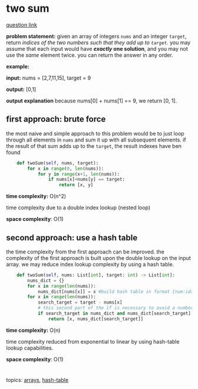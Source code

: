 
# two sum

[question link](https://leetcode.com/problems/two-sum/)

**problem statement:**
given an array of integers  `nums` and an integer  `target`, return  _indices of the two numbers such that they add up to  `target`_.
you may assume that each input would have  **_exactly_  one solution**, and you may not use the  _same_  element twice.
you can return the answer in any order.

**example:**

**input:** nums = [2,7,11,15], target = 9

**output:** [0,1]

**output explanation** because nums[0] + nums[1] == 9, we return [0, 1].


## first approach: brute force
the most naive and simple approach to this problem would be to just loop through all elements in `nums` and sum it up with all subsequent elements. if the result of that sum adds up to the `target`, the result indexes have ben found
```python
    def twoSum(self, nums, target):
        for x in range(0, len(nums)):
            for y in range(x+1, len(nums)):
                if nums[x]+nums[y] == target:
                    return [x, y]
```
**time complexity:** O(n^2)

time complexity due to a double index lookup (nested loop)

**space complexity**: O(1)

## second approach: use a hash table

the time complexity from the first approach can be improved.
the complexity of the first approach is built upon the double lookup on the input array.
we may reduce index lookup complexity by using a hash table.
```python
    def twoSum(self, nums: List[int], target: int) -> List[int]:
        nums_dict = {}
        for x in range(len(nums)):
            nums_dict[nums[x]] = x #build hash table in format {num:idx}
        for x in range(len(nums)):
            search_target = target - nums[x]
            # this second part of the if is necessary to avoid a number adding to itself
            if search_target in nums_dict and nums_dict[search_target] != x:
                return [x, nums_dict[search_target]]
```
**time complexity:** O(n)

time complexity reduced from exponential to linear by using hash-table lookup capabilities.

**space complexity**: O(1)

#
topics: [arrays](arrays.md), [hash-table](hash-table.md)

